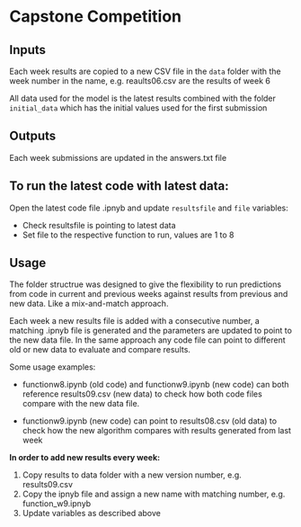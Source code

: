 # Capstone Competition

## Inputs

Each week results are copied to a new CSV file in the `data` folder with the week number in the name, e.g. reaults06.csv are the results of week 6

All data used for the model is the latest results combined with the folder `initial_data` which has the initial values used for the first submission

## Outputs

Each week submissions are updated in the answers.txt file

## To run the latest code with latest data:

Open the latest code file .ipnyb and update `resultsfile` and `file` variables:

- Check resultsfile is pointing to latest data
- Set file to the respective function to run, values are 1 to 8

## Usage

The folder structrue was designed to give the flexibility to run predictions from code in current and previous weeks against results from previous and new data. Like a mix-and-match approach.

Each week a new results file is added with a consecutive number, a matching .ipnyb file is generated and the parameters are updated to point to the new data file. In the same approach any code file can point to different old or new data to evaluate and compare results.

Some usage examples:

- functionw8.ipynb (old code) and functionw9.ipynb (new code) can both reference results09.csv (new data) to check how both code files compare with the new data file.

- functionw9.ipynb (new code) can point to results08.csv (old data) to check how the new algorithm compares with results generated from last week

**In order to add new results every week:**

1. Copy results to data folder with a new version number, e.g. results09.csv
2. Copy the ipnyb file and assign a new name with matching number, e.g. function_w9.ipnyb
3. Update variables as described above
